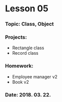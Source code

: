 # Lesson 05

### Topic: Class, Object

### Projects:
- Rectangle class
- Record class

### Homework:
- Employee manager v2
- Book v2

### Date: 2018. 03. 22.